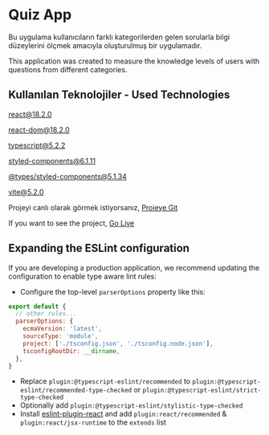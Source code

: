 
# Quiz App

Bu uygulama kullanıcıların farklı kategorilerden gelen sorularla bilgi düzeylerini ölçmek amacıyla oluşturulmuş bir uygulamadır.

This application was created to measure the knowledge levels of users with questions from different categories. 

## Kullanılan Teknolojiler - Used Technologies

[react@18.2.0](https://react.dev/)

[react-dom@18.2.0](https://legacy.reactjs.org/docs/react-dom.html)

[typescript@5.2.2](https://www.typescriptlang.org/)

[styled-components@6.1.11](https://styled-components.com/docs)

[@types/styled-components@5.1.34](https://styled-components.com/docs/faqs)

[vite@5.2.0](https://vitejs.dev/guide/)



Projeyi canlı olarak görmek istiyorsanız, [Projeye Git](https://quiz-f9id9j2f5-oguzcan-ayans-projects.vercel.app/)


If you want to see the project, [Go Live](https://quiz-f9id9j2f5-oguzcan-ayans-projects.vercel.app/)



## Expanding the ESLint configuration

If you are developing a production application, we recommend updating the configuration to enable type aware lint rules:

- Configure the top-level `parserOptions` property like this:

```js
export default {
  // other rules...
  parserOptions: {
    ecmaVersion: 'latest',
    sourceType: 'module',
    project: ['./tsconfig.json', './tsconfig.node.json'],
    tsconfigRootDir: __dirname,
  },
}
```

- Replace `plugin:@typescript-eslint/recommended` to `plugin:@typescript-eslint/recommended-type-checked` or `plugin:@typescript-eslint/strict-type-checked`
- Optionally add `plugin:@typescript-eslint/stylistic-type-checked`
- Install [eslint-plugin-react](https://github.com/jsx-eslint/eslint-plugin-react) and add `plugin:react/recommended` & `plugin:react/jsx-runtime` to the `extends` list
